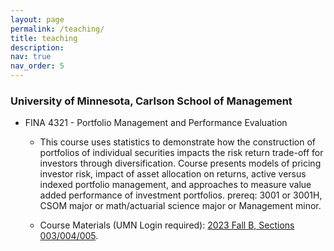 ```yaml
---
layout: page
permalink: /teaching/
title: teaching
description: 
nav: true
nav_order: 5
---
```


### University of Minnesota, Carlson School of Management

- FINA 4321 - Portfolio Management and Performance Evaluation

    - This course uses statistics to demonstrate how the construction of portfolios of 
    individual securities impacts the risk return trade-off for investors through 
    diversification.  Course presents models of pricing investor risk, impact of 
    asset allocation on returns, active versus indexed portfolio management, and 
    approaches to measure value added performance of investment portfolios.
    prereq: 3001 or 3001H, CSOM major or math/actuarial science major or Management minor.

    - Course Materials (UMN Login required): [2023 Fall B, Sections 003/004/005](https://canvas.umn.edu/courses/395103).